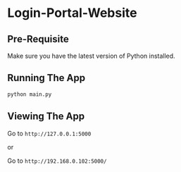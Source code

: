 # Login-Portal-Website

## Pre-Requisite

Make sure you have the latest version of Python installed.

## Running The App

```bash
python main.py
```

## Viewing The App

Go to `http://127.0.0.1:5000`

or

Go to `http://192.168.0.102:5000/`

